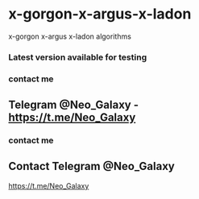 # x-gorgon-x-argus-x-ladon
x-gorgon x-argus x-ladon algorithms

### Latest version available for testing
### contact me
## Telegram @Neo_Galaxy - https://t.me/Neo_Galaxy


### contact me
## Contact Telegram @Neo_Galaxy
https://t.me/Neo_Galaxy
